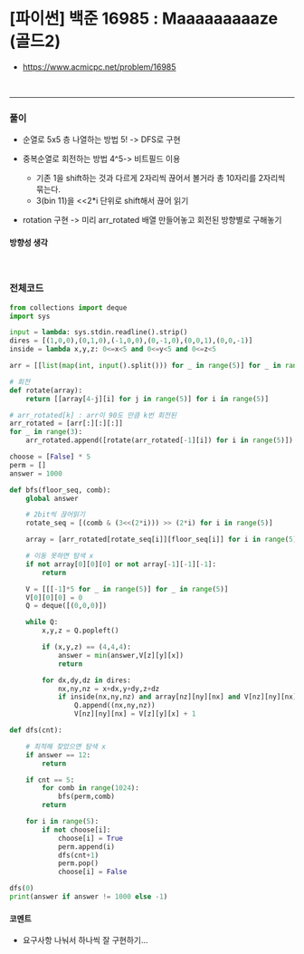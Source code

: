 # **\[파이썬\] 백준 16985 : Maaaaaaaaaze (골드2)**
* https://www.acmicpc.net/problem/16985
<br>

---

### **풀이**
* 순열로 5x5 층 나열하는 방법 5! -> DFS로 구현

* 중복순열로 회전하는 방법 4^5-> 비트필드 이용
  * 기존 1을 shift하는 것과 다르게 2자리씩 끊어서 볼거라 총 10자리를 2자리씩 묶는다.
  * 3(bin 11)을 <<2*i 단위로 shift해서 끊어 읽기
  
* rotation 구현 -> 미리 arr_rotated 배열 만들어놓고 회전된 방향별로 구해놓기

#### **방향성 생각**

<br>


### **전체코드**
```python
from collections import deque
import sys

input = lambda: sys.stdin.readline().strip()
dires = [(1,0,0),(0,1,0),(-1,0,0),(0,-1,0),(0,0,1),(0,0,-1)]
inside = lambda x,y,z: 0<=x<5 and 0<=y<5 and 0<=z<5

arr = [[list(map(int, input().split())) for _ in range(5)] for _ in range(5)]

# 회전
def rotate(array):
    return [[array[4-j][i] for j in range(5)] for i in range(5)]

# arr_rotated[k] : arr이 90도 만큼 k번 회전된
arr_rotated = [arr[:][:][:]]
for _ in range(3):
    arr_rotated.append([rotate(arr_rotated[-1][i]) for i in range(5)])

choose = [False] * 5
perm = []
answer = 1000

def bfs(floor_seq, comb):
    global answer

    # 2bit씩 끊어읽기
    rotate_seq = [(comb & (3<<(2*i))) >> (2*i) for i in range(5)]

    array = [arr_rotated[rotate_seq[i]][floor_seq[i]] for i in range(5)]

    # 이동 못하면 탐색 x
    if not array[0][0][0] or not array[-1][-1][-1]:
        return

    V = [[[-1]*5 for _ in range(5)] for _ in range(5)]
    V[0][0][0] = 0
    Q = deque([(0,0,0)])

    while Q:
        x,y,z = Q.popleft()

        if (x,y,z) == (4,4,4):
            answer = min(answer,V[z][y][x])
            return

        for dx,dy,dz in dires:
            nx,ny,nz = x+dx,y+dy,z+dz
            if inside(nx,ny,nz) and array[nz][ny][nx] and V[nz][ny][nx] == -1:
                Q.append((nx,ny,nz))
                V[nz][ny][nx] = V[z][y][x] + 1

def dfs(cnt):

    # 최적해 찾았으면 탐색 x
    if answer == 12:
        return

    if cnt == 5:
        for comb in range(1024):
            bfs(perm,comb)
        return

    for i in range(5):
        if not choose[i]:
            choose[i] = True
            perm.append(i)
            dfs(cnt+1)
            perm.pop()
            choose[i] = False

dfs(0)
print(answer if answer != 1000 else -1)
```

#### **코멘트**

* 요구사항 나눠서 하나씩 잘 구현하기...